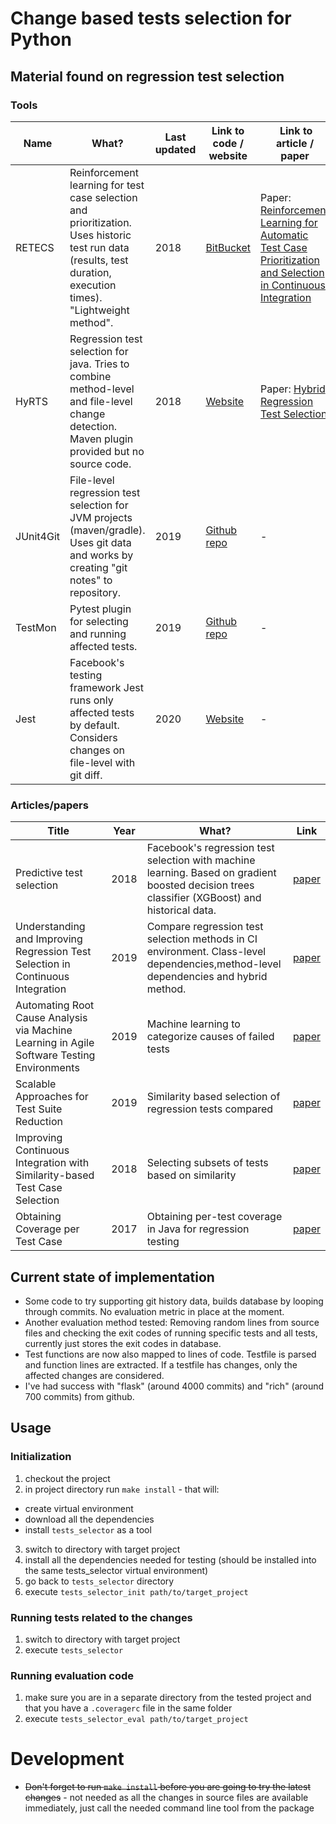 # Change based tests selection for Python

## Material found on regression test selection

### Tools

| Name | What?| Last updated | Link to code  / website | Link to article / paper |
|------|--------------|--------------|------------------------|-------------------------|
| RETECS | Reinforcement learning for test case selection and prioritization. Uses historic test run data (results, test duration, execution times). "Lightweight method". | 2018 | [BitBucket](https://bitbucket.org/HelgeS/retecs/src/master/) | Paper: [Reinforcement Learning for Automatic Test Case Prioritization and Selection in Continuous Integration](https://arxiv.org/pdf/1811.04122.pdf) |
|HyRTS|Regression test selection for java. Tries to combine method-level and file-level change detection. Maven plugin provided but no source code. | 2018 |[Website](http://hyrts.org/) | Paper: [Hybrid Regression Test Selection](https://personal.utdallas.edu/~lxz144130/publications/icse2018.pdf) |
|JUnit4Git|File-level regression test selection for JVM projects (maven/gradle). Uses git data and works by creating "git notes" to repository.|2019|[Github repo](https://github.com/rpau/junit4git)| - |
|TestMon|Pytest plugin for selecting and running affected tests.|2019|[Github repo](https://github.com/tarpas/pytest-testmon)|-|
|Jest | Facebook's testing framework Jest runs only affected tests by default. Considers changes on file-level with git diff.|2020|[Website](https://jestjs.io/)|-|

### Articles/papers

| Title | Year | What? | Link |
|-------|------|-------|------|
|Predictive test selection | 2018 | Facebook's regression test selection with machine learning. Based on gradient boosted decision trees classifier (XGBoost) and historical data. |[paper](https://arxiv.org/pdf/1810.05286.pdf)|
|Understanding and Improving Regression Test Selection in Continuous Integration|2019|Compare regression test selection methods in CI environment. Class-level dependencies,method-level dependencies and hybrid method.|[paper](http://mir.cs.illinois.edu/awshi2/publications/ISSRE2019.pdf)|
|Automating Root Cause Analysis via Machine Learning in Agile Software Testing Environments|2019|Machine learning to categorize causes of failed tests | [paper](https://acris.aalto.fi/ws/portalfiles/portal/35606292/SCI_Kahles_Torronen_Huuhtanen_Jung_Automating_Root_2019_RCA_ML_SW.pdf)|
|Scalable Approaches for Test Suite Reduction|2019|Similarity based selection of regression tests compared | [paper](https://robertoverdecchia.github.io/papers/ICSE_2019.pdf)|
|Improving Continuous Integration with Similarity-based Test Case Selection|2018|Selecting subsets of tests based on similarity|[paper](https://www.diva-portal.org/smash/get/diva2:1196682/FULLTEXT01.pdf)|
|Obtaining Coverage per Test Case|2017|Obtaining per-test coverage in Java for regression testing|[paper](https://www.cqse.eu/fileadmin/content/news/publications/2017-obtaining-coverage-per-test-case.pdf)|


## Current state of implementation

* Some code to try supporting git history data, builds database by looping through commits. No evaluation metric in place at the moment.
* Another evaluation method tested: Removing random lines from source files and checking the exit codes of running specific tests and all tests, currently just stores the exit codes in database.
* Test functions are now also mapped to lines of code. Testfile is parsed and function lines are extracted. If a testfile has changes, only the affected changes are considered.
* I've had success with "flask" (around 4000 commits) and "rich" (around 700 commits) from github.
 
## Usage

### Initialization

1. checkout the project
2. in project directory run `make install` - that will:
  * create virtual environment
  * download all the dependencies
  * install `tests_selector` as a tool
3. switch to directory with target project
4. install all the dependencies needed for testing (should be installed into the same tests_selector virtual environment)
5. go back to `tests_selector` directory
6. execute `tests_selector_init path/to/target_project`

### Running tests related to the changes

1. switch to directory with target project
2. execute `tests_selector`

### Running evaluation code

1. make sure you are in a separate directory from the tested project and that you have a `.coveragerc` file in the same folder
2. execute `tests_selector_eval path/to/target_project`

# Development

* ~~Don't forget to run `make install` before you are going to try the latest changes~~ - not needed as all the changes in source files are available immediately, just call the needed command line tool from the package
